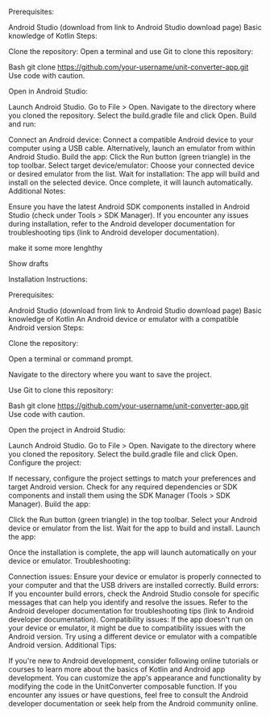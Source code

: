 Prerequisites:

Android Studio (download from link to Android Studio download page)
Basic knowledge of Kotlin
Steps:

Clone the repository: Open a terminal and use Git to clone this repository:

Bash
git clone https://github.com/your-username/unit-converter-app.git
Use code with caution.

Open in Android Studio:

Launch Android Studio.
Go to File > Open.
Navigate to the directory where you cloned the repository.
Select the build.gradle file and click Open.
Build and run:

Connect an Android device: Connect a compatible Android device to your computer using a USB cable. Alternatively, launch an emulator from within Android Studio.
Build the app: Click the Run button (green triangle) in the top toolbar.
Select target device/emulator: Choose your connected device or desired emulator from the list.
Wait for installation: The app will build and install on the selected device. Once complete, it will launch automatically.
Additional Notes:

Ensure you have the latest Android SDK components installed in Android Studio (check under Tools > SDK Manager).
If you encounter any issues during installation, refer to the Android developer documentation for troubleshooting tips (link to Android developer documentation).






make it some more lenghthy



Show drafts


Installation Instructions:

Prerequisites:

Android Studio (download from link to Android Studio download page)
Basic knowledge of Kotlin
An Android device or emulator with a compatible Android version
Steps:

Clone the repository:

Open a terminal or command prompt.

Navigate to the directory where you want to save the project.

Use Git to clone this repository:

Bash
git clone https://github.com/your-username/unit-converter-app.git
Use code with caution.

Open the project in Android Studio:

Launch Android Studio.
Go to File > Open.
Navigate to the directory where you cloned the repository.
Select the build.gradle file and click Open.
Configure the project:

If necessary, configure the project settings to match your preferences and target Android version.
Check for any required dependencies or SDK components and install them using the SDK Manager (Tools > SDK Manager).
Build the app:

Click the Run button (green triangle) in the top toolbar.
Select your Android device or emulator from the list.
Wait for the app to build and install.
Launch the app:

Once the installation is complete, the app will launch automatically on your device or emulator.
Troubleshooting:

Connection issues: Ensure your device or emulator is properly connected to your computer and that the USB drivers are installed correctly.
Build errors: If you encounter build errors, check the Android Studio console for specific messages that can help you identify and resolve the issues. Refer to the Android developer documentation for troubleshooting tips (link to Android developer documentation).
Compatibility issues: If the app doesn't run on your device or emulator, it might be due to compatibility issues with the Android version. Try using a different device or emulator with a compatible Android version.
Additional Tips:

If you're new to Android development, consider following online tutorials or courses to learn more about the basics of Kotlin and Android app development.
You can customize the app's appearance and functionality by modifying the code in the UnitConverter composable function.
If you encounter any issues or have questions, feel free to consult the Android developer documentation or seek help from the Android community online.
